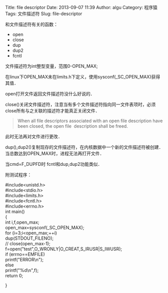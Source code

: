Title: file descriptor
Date: 2013-09-07 11:39
Author: algu
Category: 程序猿
Tags: 文件描述符
Slug: file-descriptor

和文件描述符有关的函数：

-   open
-   close
-   dup
-   dup2
-   fcntl

文件描述符为int整型变量，范围0-OPEN\_MAX;

在linux下OPEN\_MAX未在limits.h下定义，使用sysconf(\_SC\_OPEN\_MAX)获得其值．

open打开文件返回文件描述符没什么好说的．

close()关闭文件描述符，注意当有多个文件描述符指向同一文件表项时，必须close所有与之关联的描述符才能真正关闭文件．

> When all file descriptors associated with an open file description
> have been closed, the open file  description shall be freed.

此时无法再对文件进行更改．

dup(),dup2()复制现存的文件描述符，在内核数据中一个新的文件描述符被创建．当总数达到OPEN\_MAX时，进程无法再打开文件．

当cmd=F\_DUPFD时 fcntl和dup,dup2功能类似．

附测试程序：

\#include\<unistd.h\>  
\#include\<stdio.h\>  
\#include\<limits.h\>  
\#include\<fcntl.h\>  
\#include\<errno.h\>  
int main()  
{  
int i,f,open\_max;  
open\_max=sysconf(\_SC\_OPEN\_MAX);  
for (i=3;i\<open\_max;++i)  
dup(STDOUT\_FILENO);  
// close(open\_max-1);  
f=open("test",O\_WRONLY|O\_CREAT,S\_IRUSR|S\_IWUSR);  
if (errno==EMFILE)  
printf("ERROR\\n");  
else  
printf("%d\\n",f);  
return 0;

}
